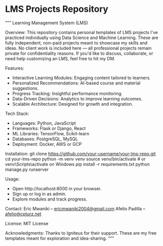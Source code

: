 # LMS Projects Repository

"""
Learning Management System (LMS)

Overview:
This repository contains personal templates of LMS projects I've practiced individually using Data Science and Machine Learning. These are fully independent, non-paid projects meant to showcase my skills and ideas. No client work is included here — all professional projects remain private for confidentiality reasons. If you'd like to discuss, collaborate, or need help customizing an LMS, feel free to hit my DM.

Features:
- Interactive Learning Modules: Engaging content tailored to learners.
- Personalized Recommendations: AI-based course and material suggestions.
- Progress Tracking: Insightful performance monitoring.
- Data-Driven Decisions: Analytics to improve learning outcomes.
- Scalable Architecture: Designed for growth and integration.

Tech Stack:
- Languages: Python, JavaScript
- Frameworks: Flask or Django, React
- ML Libraries: TensorFlow, Scikit-learn
- Databases: PostgreSQL, MySQL
- Deployment: Docker, AWS or GCP

Installation:
git clone https://github.com/your-username/your-lms-repo.git
cd your-lms-repo
python -m venv venv
source venv/bin/activate  # or venv\Scripts\activate on Windows
pip install -r requirements.txt
python manage.py runserver

Usage:
- Open http://localhost:8000 in your browser.
- Sign up or log in as admin.
- Explore modules and track progress.

Contact:
Eric Mwaniki – ericmwaniki2004@gmail.com
Afelio Padilla – afelio@cpturz.net

License:
MIT License

Acknowledgments:
Thanks to Igniteus for their support. These are my free templates meant for exploration and idea-sharing.
"""
